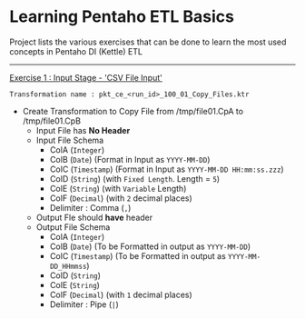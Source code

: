 # Learning Pentaho ETL Basics
Project lists the various exercises that can be done to learn the most used concepts in Pentaho DI (Kettle) ETL

---
[Exercise 1 : Input Stage - 'CSV File Input'](#ex-1)

`Transformation name : pkt_ce_<run_id>_100_01_Copy_Files.ktr`
- Create Transformation to Copy File from /tmp/file01.CpA to /tmp/file01.CpB
  - Input File has **No Header**
  - Input File Schema
    - ColA (`Integer`)
    - ColB (`Date`) (Format in Input as `YYYY-MM-DD`)
    - ColC (`Timestamp`) (Format in Input as `YYYY-MM-DD HH:mm:ss.zzz`)
    - ColD (`String`) (with `Fixed Length`. Length = `5`)
    - ColE (`String`) (with `Variable` Length)
    - ColF (`Decimal`) (with `2` decimal places) 
    - Delimiter : Comma (`,`)
  - Output Fle should **have** header
  - Output File Schema
    - ColA (`Integer`)
    - ColB (`Date`) (To be Formatted in output as `YYYY-MM-DD`)
    - ColC (`Timestamp`) (To be Formatted in output as `YYYY-MM-DD_HHmmss`)
    - ColD (`String`)
    - ColE (`String`)
    - ColF (`Decimal`) (with `1` decimal places)
    - Delimiter : Pipe (`|`)



